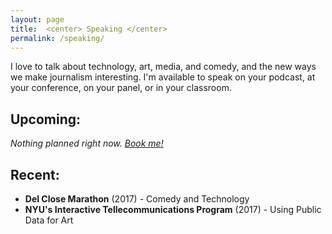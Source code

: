 ```yaml
---
layout: page
title:  <center> Speaking </center>
permalink: /speaking/
---
```


I love to talk about technology, art, media, and comedy, and the new ways we make journalism interesting. I'm available to speak on your podcast, at your conference, on your panel, or in your classroom.  

## Upcoming:  
*Nothing planned right now. [Book me!](mailto:&#104;&#101;&#108;&#108;&#111;&#064;&#103;&#115;&#116;&#097;&#114;&#114;&#046;&#109;&#101;?subject=Booking%20Inquiry)*

## Recent:  
* **Del Close Marathon** (2017) - Comedy and Technology
* **NYU's Interactive Tellecommunications Program** (2017) - Using Public Data for Art
